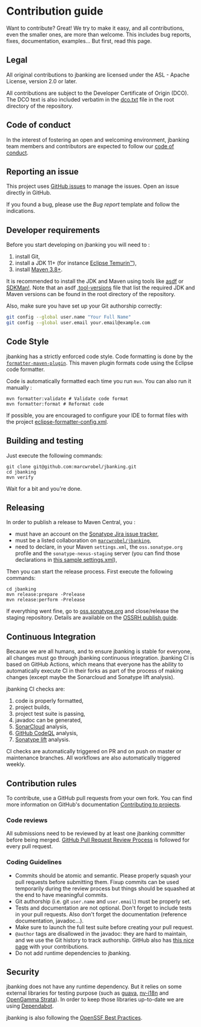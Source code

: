 # Contribution guide

Want to contribute? Great! We try to make it easy, and all contributions, even the smaller ones, are more than welcome.
This includes bug reports, fixes, documentation, examples... But first, read this page.

## Legal

All original contributions to jbanking are licensed under the ASL - Apache License, version 2.0 or later.

All contributions are subject to the Developer Certificate of Origin (DCO). The DCO text is also included verbatim in
the [dco.txt](/dco.txt) file in the root directory of the repository.

## Code of conduct

In the interest of fostering an open and welcoming environment, jbanking team members and contributors are expected to
follow our [code of conduct](/CODE_OF_CONDUCT.md).

## Reporting an issue

This project uses [GitHub issues](https://docs.github.com/en/issues) to manage the issues. Open an issue directly in
GitHub.

If you found a bug, please use the _Bug report_ template and follow the indications.

## Developer requirements

Before you start developing on jbanking you will need to :

1. install Git,
2. install a JDK 11+ (for instance [Eclipse Temurin™](https://adoptium.net/temurin/releases)),
3. install [Maven 3.8+](https://maven.apache.org/download.cgi).

It is recommended to install the JDK and Maven using tools like [asdf](https://asdf-vm.com/guide/getting-started.html)
or [SDKMan!](https://sdkman.io/). Note that an asdf [.tool-versions](/.tool-versions) file that list the required JDK
and Maven versions can be found in the root directory of the repository.

Also, make sure you have set up your Git authorship correctly:

```bash
git config --global user.name "Your Full Name"
git config --global user.email your.email@example.com
```

## Code Style

jbanking has a strictly enforced code style. Code formatting is done by the
[`formatter-maven-plugin`](https://github.com/revelc/formatter-maven-plugin). This maven plugin formats code using the
Eclipse code formatter.

Code is automatically formatted each time you run `mvn`. You can also run it manually :

```shell
mvn formatter:validate # Validate code format
mvn formatter:format # Reformat code
```

If possible, you are encouraged to configure your IDE to format files with the
project [eclipse-formatter-config.xml](/eclipse-formatter-config.xml).

## Building and testing

Just execute the following commands:

```shell
git clone git@github.com:marcwrobel/jbanking.git
cd jbanking
mvn verify
```

Wait for a bit and you're done.

## Releasing

In order to publish a release to Maven Central, you :

- must have an account on the [Sonatype Jira issue tracker](https://issues.sonatype.org),
- must be a listed collaboration on [`marcwrobel/jbanking`](https://github.com/marcwrobel/jbanking),
- need to declare, in your Maven `settings.xml`, the `oss.sonatype.org` profile and the `sonatype-nexus-staging` server
  (you can find those declarations in [this sample settings.xml](/.mvn/build-settings.xml)),

Then you can start the release process. First execute the following commands:

```shell
cd jbanking
mvn release:prepare -Prelease
mvn release:perform -Prelease
```

If everything went fine, go to [oss.sonatype.org](https://oss.sonatype.org/) and close/release the staging repository.
Details are available on the [OSSRH publish guide](https://central.sonatype.org/publish/publish-guide/).

## Continuous Integration

Because we are all humans, and to ensure jbanking is stable for everyone, all changes must go through jbanking
continuous integration. jbanking CI is based on GitHub Actions, which means that everyone has the ability to
automatically execute CI in their forks as part of the process of making changes (except maybe the Sonarcloud and
Sonatype lift analysis).

jbanking CI checks are:

1. code is properly formatted,
2. project builds,
3. project test suite is passing,
4. javadoc can be generated,
5. [SonarCloud](https://sonarcloud.io/project/overview?id=fr.marcwrobel:jbanking) analysis,
6. [GitHub CodeQL](https://codeql.github.com/) analysis,
7. [Sonatype lift](https://lift.sonatype.com/) analysis.

CI checks are automatically triggered on PR and on push on master or maintenance branches. All workflows are also
automatically triggered weekly.

## Contribution rules

To contribute, use a GitHub pull requests from your own fork. You can find more information on GitHub's
documentation [Contributing to projects](https://docs.github.com/en/get-started/quickstart/contributing-to-projects).

### Code reviews

All submissions need to be reviewed by at least one jbanking committer before being merged.
[GitHub Pull Request Review Process](https://docs.github.com/en/pull-requests/collaborating-with-pull-requests/reviewing-changes-in-pull-requests/about-pull-request-reviews)
is followed for every pull request.

### Coding Guidelines

- Commits should be atomic and semantic. Please properly squash your pull requests before submitting them. Fixup commits
  can be used temporarily during the review process but things should be squashed at the end to have meaningful commits.
- Git authorship (i.e. git `user.name` and `user.email`) must be properly set.
- Tests and documentation are not optional. Don't forget to include tests in your pull requests. Also don't forget the
  documentation (reference documentation, javadoc...).
- Make sure to launch the full test suite before creating your pull request.
- `@author` tags are disallowed in the javadoc: they are hard to maintain, and we use the Git history to track
  authorship. GitHub also has [this nice page](https://github.com/marcwrobel/jbanking/graphs/contributors) with your
  contributions.
- Do not add runtime dependencies to jbanking.

## Security

jbanking does not have any runtime dependency. But it relies on some external libraries for testing purpose (such as
[guava](https://github.com/google/guava), [nv-i18n](https://github.com/TakahikoKawasaki/nv-i18n) and
[OpenGamma Strata](https://github.com/OpenGamma/Strata)). In order to keep those libraries up-to-date we are using
[Dependabot](https://docs.github.com/en/code-security/dependabot).

jbanking is also following the [OpenSSF Best Practices](https://bestpractices.coreinfrastructure.org/en/projects/6217).
